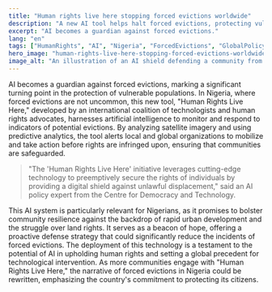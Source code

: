 ```yaml
---
title: "Human rights live here stopping forced evictions worldwide"
description: "A new AI tool helps halt forced evictions, protecting vulnerable communities globally and in Nigeria."
excerpt: "AI becomes a guardian against forced evictions."
lang: "en"
tags: ["HumanRights", "AI", "Nigeria", "ForcedEvictions", "GlobalPolicy"]
hero_image: "human-rights-live-here-stopping-forced-evictions-worldwide.png"
image_alt: "An illustration of an AI shield defending a community from forced eviction"
---
```


AI becomes a guardian against forced evictions, marking a significant turning point in the protection of vulnerable populations. In Nigeria, where forced evictions are not uncommon, this new tool, "Human Rights Live Here," developed by an international coalition of technologists and human rights advocates, harnesses artificial intelligence to monitor and respond to indicators of potential evictions. By analyzing satellite imagery and using predictive analytics, the tool alerts local and global organizations to mobilize and take action before rights are infringed upon, ensuring that communities are safeguarded.

> "The 'Human Rights Live Here' initiative leverages cutting-edge technology to preemptively secure the rights of individuals by providing a digital shield against unlawful displacement," said an AI policy expert from the Centre for Democracy and Technology.

This AI system is particularly relevant for Nigerians, as it promises to bolster community resilience against the backdrop of rapid urban development and the struggle over land rights. It serves as a beacon of hope, offering a proactive defense strategy that could significantly reduce the incidents of forced evictions. The deployment of this technology is a testament to the potential of AI in upholding human rights and setting a global precedent for technological intervention. As more communities engage with "Human Rights Live Here," the narrative of forced evictions in Nigeria could be rewritten, emphasizing the country's commitment to protecting its citizens.